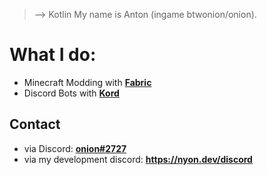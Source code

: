 > --> Kotlin
My name is Anton (ingame btwonion/onion). 

# What I do:
- Minecraft Modding with [**Fabric**](https://fabricmc.net)
- Discord Bots with [**Kord**](https://github.com/kordlib/kord)

## Contact
- via Discord: [**onion#2727**](https://discord.com/users/645263163411005440)
- via my development discord: **https://nyon.dev/discord**